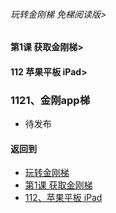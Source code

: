 ###### 玩转金刚梯 免梯阅读版>
#### 第1课 获取金刚梯>
#### 112 苹果平板 iPad>

### 1121、金刚app梯

- 待发布

#### 返回到
- [玩转金刚梯](https://github.com/a2zitpro/web/blob/master/LadderFree/main.md)
- [第1课 获取金刚梯](https://github.com/a2zitpro/web/blob/master/LadderFree/LadderGet/LadderGet.md)
- [112、苹果平板 iPad](https://github.com/a2zitpro/web/blob/master/LadderFree/LadderGet/Apple/iPad/iPad.md)





